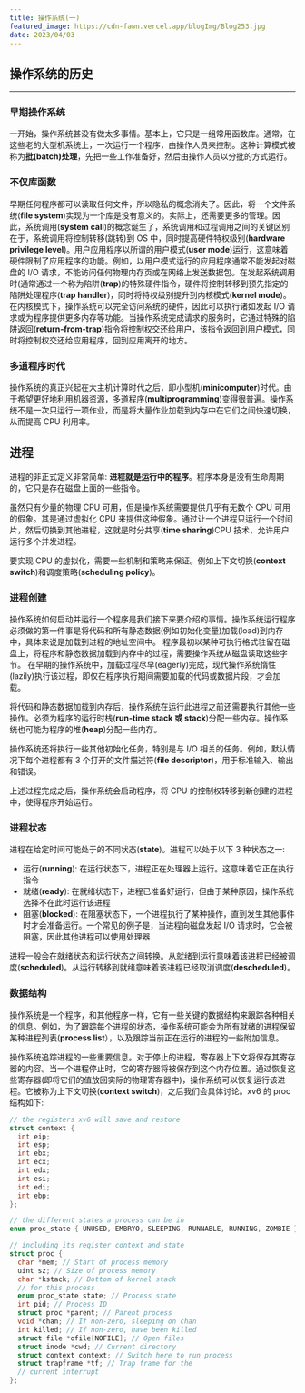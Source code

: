 ```yaml
---
title: 操作系统(一)
featured_image: https://cdn-fawn.vercel.app/blogImg/Blog253.jpg
date: 2023/04/03
---
```


## 操作系统的历史
***  
### 早期操作系统
一开始，操作系统甚没有做太多事情。基本上，它只是一组常用函数库。通常，在这些老的大型机系统上，一次运行一个程序，由操作人员来控制。这种计算模式被称为**批(batch)处理**，先把一些工作准备好，然后由操作人员以分批的方式运行。

### 不仅库函数
早期任何程序都可以读取任何文件，所以隐私的概念消失了。因此，将一个文件系统(**file system**)实现为一个库是没有意义的。实际上，还需要更多的管理。因此，系统调用(**system call**)的概念诞生了，系统调用和过程调用之间的关键区别在于，系统调用将控制转移(跳转)到 OS 中，同时提高硬件特权级别(**hardware privilege level**)。用户应用程序以所谓的用户模式(**user mode**)运行，这意味着硬件限制了应用程序的功能。例如，以用户模式运行的应用程序通常不能发起对磁盘的 I/O 请求，不能访问任何物理内存页或在网络上发送数据包。在发起系统调用时(通常通过一个称为陷阱(**trap**)的特殊硬件指令，硬件将控制转移到预先指定的陷阱处理程序(**trap handler**)，同时将特权级别提升到内核模式(**kernel mode**)。在内核模式下，操作系统可以完全访问系统的硬件，因此可以执行诸如发起 I/O 请求或为程序提供更多内存等功能。当操作系统完成请求的服务时，它通过特殊的陷阱返回(**return-from-trap**)指令将控制权交还给用户，该指令返回到用户模式，同时将控制权交还给应用程序，回到应用离开的地方。

### 多道程序时代
操作系统的真正兴起在大主机计算时代之后，即小型机(**minicomputer**)时代。由于希望更好地利用机器资源，多道程序(**multiprogramming**)变得很普遍。操作系统不是一次只运行一项作业，而是将大量作业加载到内存中在它们之间快速切换，从而提高 CPU 利用率。

## 进程
进程的非正式定义非常简单: **进程就是运行中的程序**。程序本身是没有生命周期的，它只是存在磁盘上面的一些指令。

虽然只有少量的物理 CPU 可用，但是操作系统需要提供几乎有无数个 CPU 可用的假象。其是通过虚拟化 CPU 来提供这种假象。通过让一个进程只运行一个时间片，然后切换到其他进程，这就是时分共享(**time sharing**)CPU 技术，允许用户运行多个并发进程。

要实现 CPU 的虚拟化，需要一些机制和策略来保证。例如上下文切换(**context switch**)和调度策略(**scheduling policy**)。

### 进程创建
操作系统如何启动并运行一个程序是我们接下来要介绍的事情。操作系统运行程序必须做的第一件事是将代码和所有静态数据(例如初始化变量)加载(load)到内存中，具体来说是加载到进程的地址空间中。
程序最初以某种可执行格式驻留在磁盘上，将程序和静态数据加载到内存中的过程，需要操作系统从磁盘读取这些字节。
在早期的操作系统中，加载过程尽早(eagerly)完成，现代操作系统惰性(lazily)执行该过程，即仅在程序执行期间需要加载的代码或数据片段，才会加载。

将代码和静态数据加载到内存后，操作系统在运行此进程之前还需要执行其他一些操作。必须为程序的运行时栈(**run-time stack 或 stack**)分配一些内存。操作系统也可能为程序的堆(**heap**)分配一些内存。

操作系统还将执行一些其他初始化任务，特别是与 I/O 相关的任务。例如，默认情况下每个进程都有 3 个打开的文件描述符(**file descriptor**)，用于标准输入、输出和错误。

上述过程完成之后，操作系统会启动程序，将 CPU 的控制权转移到新创建的进程中，使得程序开始运行。

### 进程状态
进程在给定时间可能处于的不同状态(**state**)。进程可以处于以下 3 种状态之一: 
- 运行(**running**): 在运行状态下，进程正在处理器上运行。这意味着它正在执行指令
- 就绪(**ready**): 在就绪状态下，进程已准备好运行，但由于某种原因，操作系统选择不在此时运行该进程
- 阻塞(**blocked**): 在阻塞状态下，一个进程执行了某种操作，直到发生其他事件时才会准备运行。一个常见的例子是，当进程向磁盘发起 I/O 请求时，它会被阻塞，因此其他进程可以使用处理器

进程一般会在就绪状态和运行状态之间转换。从就绪到运行意味着该进程已经被调度(**scheduled**)。从运行转移到就绪意味着该进程已经取消调度(**descheduled**)。

### 数据结构
操作系统是一个程序，和其他程序一样，它有一些关键的数据结构来跟踪各种相关的信息。例如，为了跟踪每个进程的状态，操作系统可能会为所有就绪的进程保留某种进程列表(**process list**），以及跟踪当前正在运行的进程的一些附加信息。

操作系统追踪进程的一些重要信息。对于停止的进程，寄存器上下文将保存其寄存器的内容。当一个进程停止时，它的寄存器将被保存到这个内存位置。通过恢复这些寄存器(即将它们的值放回实际的物理寄存器中)，操作系统可以恢复运行该进程。它被称为上下文切换(**context switch**)，之后我们会具体讨论。xv6 的 proc 结构如下: 
``` c
// the registers xv6 will save and restore
struct context {  
  int eip;  
  int esp;  
  int ebx;  
  int ecx;  
  int edx;  
  int esi;  
  int edi;  
  int ebp;  
};

// the different states a process can be in  
enum proc_state { UNUSED, EMBRYO, SLEEPING, RUNNABLE, RUNNING, ZOMBIE };

// including its register context and state  
struct proc {  
  char *mem; // Start of process memory  
  uint sz; // Size of process memory  
  char *kstack; // Bottom of kernel stack  
  // for this process  
  enum proc_state state; // Process state  
  int pid; // Process ID  
  struct proc *parent; // Parent process  
  void *chan; // If non-zero, sleeping on chan  
  int killed; // If non-zero, have been killed  
  struct file *ofile[NOFILE]; // Open files
  struct inode *cwd; // Current directory  
  struct context context; // Switch here to run process  
  struct trapframe *tf; // Trap frame for the  
  // current interrupt  
};
```